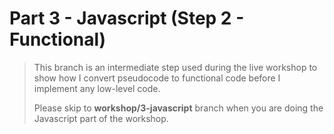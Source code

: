 # Part 3 - Javascript (Step 2 - Functional)

> This branch is an intermediate step used during the live workshop to show how I convert pseudocode to functional code before I implement any low-level code.
> 
> Please skip to **workshop/3-javascript** branch when you are doing the Javascript part of the workshop.
